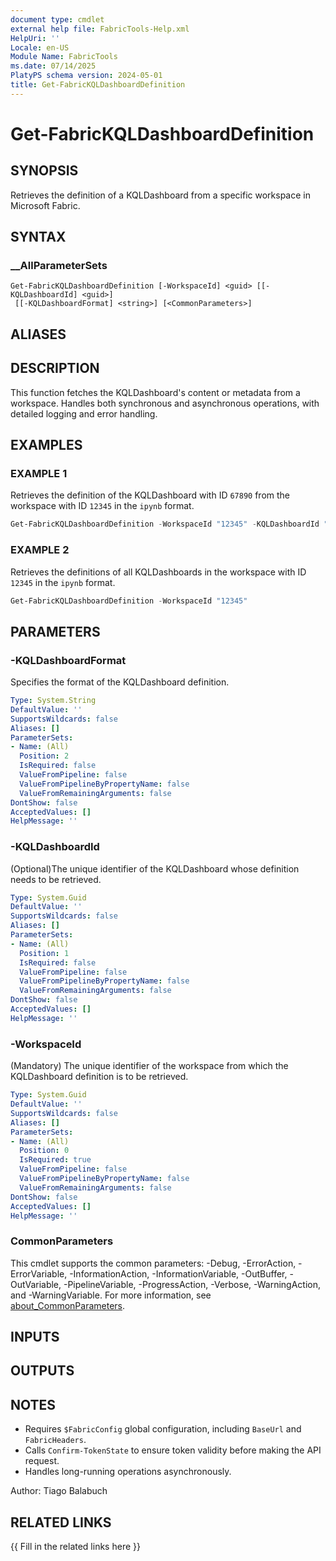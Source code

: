```yaml
---
document type: cmdlet
external help file: FabricTools-Help.xml
HelpUri: ''
Locale: en-US
Module Name: FabricTools
ms.date: 07/14/2025
PlatyPS schema version: 2024-05-01
title: Get-FabricKQLDashboardDefinition
---
```


# Get-FabricKQLDashboardDefinition

## SYNOPSIS

Retrieves the definition of a KQLDashboard from a specific workspace in Microsoft Fabric.

## SYNTAX

### __AllParameterSets

```
Get-FabricKQLDashboardDefinition [-WorkspaceId] <guid> [[-KQLDashboardId] <guid>]
 [[-KQLDashboardFormat] <string>] [<CommonParameters>]
```

## ALIASES

## DESCRIPTION

This function fetches the KQLDashboard's content or metadata from a workspace.
Handles both synchronous and asynchronous operations, with detailed logging and error handling.

## EXAMPLES

### EXAMPLE 1

Retrieves the definition of the KQLDashboard with ID `67890` from the workspace with ID `12345` in the `ipynb` format.

```powershell
Get-FabricKQLDashboardDefinition -WorkspaceId "12345" -KQLDashboardId "67890"
```

### EXAMPLE 2

Retrieves the definitions of all KQLDashboards in the workspace with ID `12345` in the `ipynb` format.

```powershell
Get-FabricKQLDashboardDefinition -WorkspaceId "12345"
```

## PARAMETERS

### -KQLDashboardFormat

Specifies the format of the KQLDashboard definition.

```yaml
Type: System.String
DefaultValue: ''
SupportsWildcards: false
Aliases: []
ParameterSets:
- Name: (All)
  Position: 2
  IsRequired: false
  ValueFromPipeline: false
  ValueFromPipelineByPropertyName: false
  ValueFromRemainingArguments: false
DontShow: false
AcceptedValues: []
HelpMessage: ''
```

### -KQLDashboardId

(Optional)The unique identifier of the KQLDashboard whose definition needs to be retrieved.

```yaml
Type: System.Guid
DefaultValue: ''
SupportsWildcards: false
Aliases: []
ParameterSets:
- Name: (All)
  Position: 1
  IsRequired: false
  ValueFromPipeline: false
  ValueFromPipelineByPropertyName: false
  ValueFromRemainingArguments: false
DontShow: false
AcceptedValues: []
HelpMessage: ''
```

### -WorkspaceId

(Mandatory) The unique identifier of the workspace from which the KQLDashboard definition is to be retrieved.

```yaml
Type: System.Guid
DefaultValue: ''
SupportsWildcards: false
Aliases: []
ParameterSets:
- Name: (All)
  Position: 0
  IsRequired: true
  ValueFromPipeline: false
  ValueFromPipelineByPropertyName: false
  ValueFromRemainingArguments: false
DontShow: false
AcceptedValues: []
HelpMessage: ''
```

### CommonParameters

This cmdlet supports the common parameters: -Debug, -ErrorAction, -ErrorVariable,
-InformationAction, -InformationVariable, -OutBuffer, -OutVariable, -PipelineVariable,
-ProgressAction, -Verbose, -WarningAction, and -WarningVariable. For more information, see
[about_CommonParameters](https://go.microsoft.com/fwlink/?LinkID=113216).

## INPUTS

## OUTPUTS

## NOTES

- Requires `$FabricConfig` global configuration, including `BaseUrl` and `FabricHeaders`.
- Calls `Confirm-TokenState` to ensure token validity before making the API request.
- Handles long-running operations asynchronously.

Author: Tiago Balabuch

## RELATED LINKS

{{ Fill in the related links here }}

